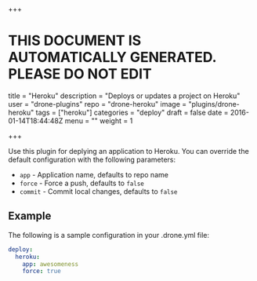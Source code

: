+++

# THIS DOCUMENT IS AUTOMATICALLY GENERATED. PLEASE DO NOT EDIT

title = "Heroku"
description = "Deploys or updates a project on Heroku"
user = "drone-plugins"
repo = "drone-heroku"
image = "plugins/drone-heroku"
tags = ["heroku"]
categories = "deploy"
draft = false
date = 2016-01-14T18:44:48Z
menu = ""
weight = 1

+++

Use this plugin for deplying an application to Heroku. You can override the
default configuration with the following parameters:

* `app` - Application name, defaults to repo name
* `force` - Force a push, defaults to `false`
* `commit` - Commit local changes, defaults to `false`

## Example

The following is a sample configuration in your .drone.yml file:

```yaml
deploy:
  heroku:
    app: awesomeness
    force: true
```

